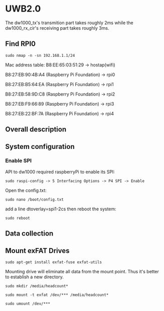 # UWB2.0
The dw1000_tx's transmition part takes roughly 2ms while the dw1000_rx_cir's receiving part takes roughly 3ms.

## Find RPI0
```
sudo nmap -n -sn 192.168.1.1/24
```
Mac address table: 
B8:EE:65:03:51:29 -> hostap(wifi)

B8:27:EB:90:4B:A4 (Raspberry Pi Foundation) -> rpi0

B8:27:EB:B5:64:EA (Raspberry Pi Foundation) -> rpi1

B8:27:EB:58:9D:C8 (Raspberry Pi Foundation) -> rpi2

B8:27:EB:F9:66:89 (Raspberry Pi Foundation) -> rpi3

B8:27:EB:22:BF:7A (Raspberry Pi Foundation) -> rpi4

## Overall description

## System configuration
### Enable SPI
API to dw1000 required raspberryPi to enable its SPI:

```
sudo raspi-config -> 5 Interfacing Options -> P4 SPI -> Enable
```

Open the config.txt:

```
sudo nano /boot/config.txt
```

add a line dtoverlay=spi1-2cs
then reboot the system:

```
sudo reboot
```

## Data collection


## Mount exFAT Drives
```
sudo apt-get install exfat-fuse exfat-utils
```
Mounting drive will eliminate all data from the mount point. Thus it's better to establish a new directory. 
```
sudo mkdir /media/headcount*
```
```
sudo mount -t exfat /dev/*** /media/headcount*
```
```
sudo umount /dev/***
```
